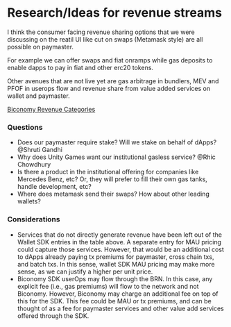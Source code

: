 # Research/Ideas for revenue streams

I think the consumer facing revenue sharing options that we were discussing on the reatil UI like cut on swaps (Metamask style) are all possible on paymaster. 

For example we can offer swaps and fiat onramps while gas deposits to enable dapps to pay in fiat and other erc20 tokens.

Other avenues that are not live yet are gas arbitrage in bundlers, MEV and PFOF in userops flow and revenue share from value added services on wallet and paymaster.

[Biconomy Revenue Categories](Research%20Ideas%20for%20revenue%20streams%207522500bf9b24b80b3850cb9cfc6ae5c/Biconomy%20Revenue%20Categories%20370d28d87781492dac1eb1bc3ba61115.md)

### Questions

- Does our paymaster require stake? Will we stake on behalf of dApps? @Shruti Gandhi
- Why does Unity Games want our institutional gasless service? @Rhic Chowdhury
- Is there a product in the institutional offering for companies like Mercedes Benz, etc? Or, they will prefer to fill their own gas tanks, handle development, etc?
- Where does metamask send their swaps? How about other leading wallets?

### Considerations

- Services that do not directly generate revenue have been left out of the Wallet SDK entries in the table above. A separate entry for MAU pricing could capture those services. However, that would be an additional cost to dApps already paying tx premiums for paymaster, cross chain txs, and batch txs. In this sense, wallet SDK MAU pricing may make more sense, as we can justify a higher per unit price.
- Biconomy SDK userOps may flow through the BRN. In this case, any explicit fee (i.e., gas premiums) will flow to the network and not Biconomy. However, Biconomy may charge an additional fee on top of this for the SDK. This fee could be MAU or tx premiums, and can be thought of as a fee for paymaster services and other value add services offered through the SDK.